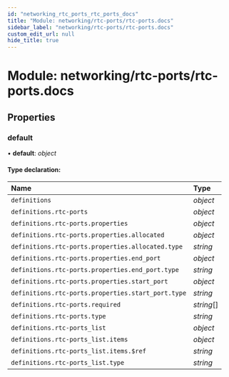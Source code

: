 ```yaml
---
id: "networking_rtc_ports_rtc_ports_docs"
title: "Module: networking/rtc-ports/rtc-ports.docs"
sidebar_label: "networking/rtc-ports/rtc-ports.docs"
custom_edit_url: null
hide_title: true
---
```


# Module: networking/rtc-ports/rtc-ports.docs

## Properties

### default

• **default**: *object*

#### Type declaration:

| Name | Type |
| :------ | :------ |
| `definitions` | *object* |
| `definitions.rtc-ports` | *object* |
| `definitions.rtc-ports.properties` | *object* |
| `definitions.rtc-ports.properties.allocated` | *object* |
| `definitions.rtc-ports.properties.allocated.type` | *string* |
| `definitions.rtc-ports.properties.end_port` | *object* |
| `definitions.rtc-ports.properties.end_port.type` | *string* |
| `definitions.rtc-ports.properties.start_port` | *object* |
| `definitions.rtc-ports.properties.start_port.type` | *string* |
| `definitions.rtc-ports.required` | *string*[] |
| `definitions.rtc-ports.type` | *string* |
| `definitions.rtc-ports_list` | *object* |
| `definitions.rtc-ports_list.items` | *object* |
| `definitions.rtc-ports_list.items.$ref` | *string* |
| `definitions.rtc-ports_list.type` | *string* |
